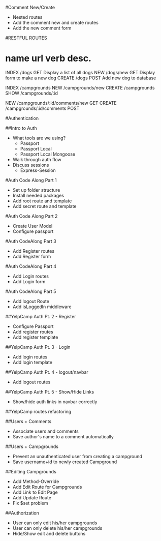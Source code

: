 #Comment New/Create
* Nested routes
* Add the comment new and create routes
* Add the new comment form


#RESTFUL ROUTES

name      url         verb        desc.
================================================
INDEX    /dogs       GET         Display a list of all dogs
NEW      /dogs/new   GET         Display form to make a new dog
CREATE   /dogs       POST        Add new dog to database

INDEX   /campgrounds
NEW     /campgrounds/new
CREATE  /campgrounds
SHOW    /campgrounds/:id

NEW     /campgrounds/:id/comments/new    GET
CREATE  /campgrounds/:id/comments        POST

#Authentication

##Intro to Auth
* What tools are we using?
    * Passport
    * Passport Local
    * Passport Local Mongoose
* Walk through auth flow
* Discuss sessions
    * Express-Session

#Auth Code Along Part 1
* Set up folder structure
* Install needed packages
* Add root route and template
* Add secret route and template

#Auth Code Along Part 2
* Create User Model
* Configure passport

#Auth CodeAlong Part 3
* Add Register routes
* Add Register form

#Auth CodeAlong Part 4
* Add Login routes
* Add Login form

#Auth CodeAlong Part 5
* Add logout Route
* Add isLoggedIn middleware

##YelpCamp Auth Pt. 2 - Register
* Configure Passport
* Add register routes
* Add register template

##YelpCamp Auth Pt. 3 - Login
* Add login routes
* Add login template

##YelpCamp Auth Pt. 4 - logout/navbar
* Add logout routes

##YelpCamp Auth Pt. 5 - Show/Hide Links
* Show/hide auth links in navbar correctly

##YelpCamp routes refactoring

##Users + Comments
* Associate users and comments
* Save author's name to a comment automatically

##Users + Campgrounds
* Prevent an unauthenticated user from creating a campground
* Save username+id to newly created Campground

##Editing Campgrounds
* Add Method-Override
* Add Edit Route for Campgrounds
* Add Link to Edit Page
* Add Update Route
* Fix $set problem

##Authorization
* User can only edit his/her campgrounds
* User can only delete his/her campgrounds
* Hide/Show edit and delete buttons
